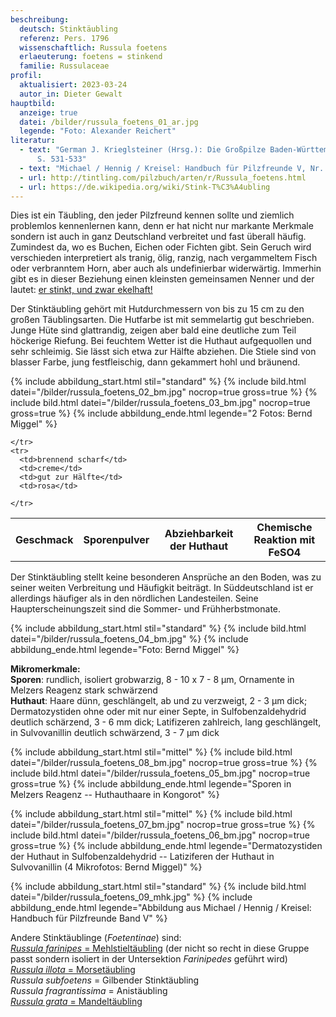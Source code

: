 ```yaml
---
beschreibung:
  deutsch: Stinktäubling
  referenz: Pers. 1796
  wissenschaftlich: Russula foetens
  erlaeuterung: foetens = stinkend
  familie: Russulaceae
profil:
  aktualisiert: 2023-03-24
  autor_in: Dieter Gewalt
hauptbild:
  anzeige: true
  datei: /bilder/russula_foetens_01_ar.jpg
  legende: "Foto: Alexander Reichert"
literatur:
  - text: "German J. Krieglsteiner (Hrsg.): Die Großpilze Baden-Württembergs Band 2
      S. 531-533"
  - text: "Michael / Hennig / Kreisel: Handbuch für Pilzfreunde V, Nr. 78"
  - url: http://tintling.com/pilzbuch/arten/r/Russula_foetens.html
  - url: https://de.wikipedia.org/wiki/Stink-T%C3%A4ubling
---
```

Dies ist ein Täubling, den jeder Pilzfreund kennen sollte und ziemlich problemlos kennenlernen kann, denn er hat nicht nur markante Merkmale sondern ist auch in ganz Deutschland verbreitet und fast überall häufig. Zumindest da, wo es Buchen, Eichen oder Fichten gibt. Sein Geruch wird verschieden interpretiert als tranig, ölig, ranzig, nach vergammeltem Fisch oder verbranntem Horn, aber auch als undefinierbar widerwärtig. Immerhin gibt es in dieser Beziehung einen kleinsten gemeinsamen Nenner und der lautet: <ins>er stinkt, und zwar ekelhaft!</ins>  

Der Stinktäubling gehört mit Hutdurchmessern von bis zu 15 cm zu den großen Täublingsarten. Die Hutfarbe ist mit semmelartig gut beschrieben. Junge Hüte sind glattrandig, zeigen aber bald eine deutliche zum Teil höckerige Riefung. Bei feuchtem Wetter ist die Huthaut aufgequollen und sehr schleimig. Sie lässt sich etwa zur Hälfte abziehen. Die Stiele sind von blasser Farbe, jung festfleischig, dann gekammert hohl und bräunend.

{% include abbildung_start.html stil="standard" %}
{% include bild.html datei="/bilder/russula_foetens_02_bm.jpg" nocrop=true gross=true %}
{% include bild.html datei="/bilder/russula_foetens_03_bm.jpg" nocrop=true gross=true %}
{% include abbildung_ende.html legende="2 Fotos: Bernd Miggel" %}

<div class="table-responsive">
  <table class="table taeubling">
    <tr>
      <th rowspan="2">Geschmack</th>
      <th rowspan="2">Sporenpulver</th>
      <th rowspan="2">Abziehbarkeit der Huthaut</th>
      <th colspan="3" class="text-center">Chemische Reaktion mit FeSO4</th>
    </tr>
    <tr>
      
      
    </tr>
    <tr>
      <td>brennend scharf</td>
      <td>creme</td>
      <td>gut zur Hälfte</td>
      <td>rosa</td>
       
    </tr>
  </table>
</div>

Der Stinktäubling stellt keine besonderen Ansprüche an den Boden, was zu seiner weiten Verbreitung und Häufigkit beiträgt. In Süddeutschland ist er allerdings häufiger als in den nördlichen Landesteilen. Seine Haupterscheinungszeit sind die Sommer- und Frühherbstmonate.

{% include abbildung_start.html stil="standard" %}
{% include bild.html datei="/bilder/russula_foetens_04_bm.jpg" %}
{% include abbildung_ende.html legende="Foto: Bernd Miggel" %}

**Mikromerkmale:**\
**Sporen**: rundlich, isoliert grobwarzig, 8 - 10 x 7 - 8 µm, Ornamente in Melzers Reagenz stark schwärzend\
**Huthaut**: Haare dünn, geschlängelt, ab und zu verzweigt, 2 - 3 µm dick; Dermatozystiden ohne oder mit nur einer Septe, in Sulfobenzaldehydrid deutlich schärzend, 3 - 6 mm dick; Latifizeren zahlreich, lang geschlängelt, in Sulvovanillin deutlich schwärzend, 3 - 7 µm dick

{% include abbildung_start.html stil="mittel" %}
{% include bild.html datei="/bilder/russula_foetens_08_bm.jpg" nocrop=true gross=true %}
{% include bild.html datei="/bilder/russula_foetens_05_bm.jpg" nocrop=true gross=true %}
{% include abbildung_ende.html legende="Sporen in Melzers Reagenz -- Huthauthaare in Kongorot" %}

{% include abbildung_start.html stil="mittel" %}
{% include bild.html datei="/bilder/russula_foetens_07_bm.jpg" nocrop=true gross=true %}
{% include bild.html datei="/bilder/russula_foetens_06_bm.jpg" nocrop=true gross=true %}
{% include abbildung_ende.html legende="Dermatozystiden der Huthaut in Sulfobenzaldehydrid -- Latiziferen der Huthaut in Sulvovanillin  (4 Mikrofotos: Bernd Miggel)" %}

{% include abbildung_start.html stil="standard" %}
{% include bild.html datei="/bilder/russula_foetens_09_mhk.jpg" %}
{% include abbildung_ende.html legende="Abbildung aus Michael / Hennig / Kreisel: Handbuch für Pilzfreunde Band V" %}

Andere Stinktäublinge (*Foetentinae*) sind:  
[*Russula  farinipes* = Mehlstieltäubling](/pilze/russula-farinipes-mehlstieltäubling) (der nicht so recht in diese Gruppe passt sondern isoliert in der Untersektion *Farinipedes* geführt wird)  
[*Russula  illota* = Morsetäubling](/pilze/russula-illota-morsetäubling)  
*Russula  subfoetens* = Gilbender Stinktäubling  
*Russula  fragrantissima* = Anistäubling  
[*Russula  grata* = Mandeltäubling](/pilze/russula-grata-mandeltäubling)